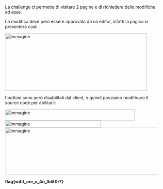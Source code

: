 La challenge ci permette di visitare 2 pagine e di richiedere delle modifiche ad esse.

La modifica deve però essere approvata da un editor, infatti la pagina si presenterà così:

<img width="467" height="190" alt="immagine" src="https://github.com/user-attachments/assets/a9f56353-3950-4179-84c3-8ae486c028e6" />

I bottoni sono però disabilitati dal client, e quindi possiamo modificare il source code per abilitarli:

<img width="428" height="37" alt="immagine" src="https://github.com/user-attachments/assets/88a16f40-ac24-49e3-bf82-25bfe7de1f25" />


<img width="316" height="23" alt="immagine" src="https://github.com/user-attachments/assets/e912c917-2bd7-481e-8cb4-ce67a0df57c2" />


<img width="739" height="156" alt="immagine" src="https://github.com/user-attachments/assets/1771ef04-d131-498f-96a4-9c7ee397efe2" />

**flag{w4it_are_u_4n_3dit0r?}**

